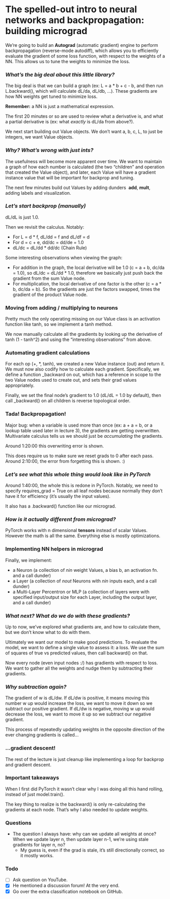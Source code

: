 # The spelled-out intro to neural networks and backpropagation: building micrograd

We’re going to build an **Autograd** (automatic gradient) engine to perform backpropagation (reverse-mode autodiff), which allows you to efficiently evaluate the gradient of some loss function, with respect to the weights of a NN. This allows us to tune the weights to minimize the loss.
### **_What’s the big deal about this little library?_**

The big deal is that we can build a graph (ex: L = a * b + c - b, and then run L.backward(), which will calculate dL/da, dL/db, …). These gradients are how NN weights get tuned to minimize loss. 

**Remember:** a NN is just a mathematical expression.

The first 20 minutes or so are used to review what a derivative is, and what a partial derivative is (ex: what _exactly_ is dL/da from above?).

We next start building out Value objects. We don’t want a, b, c, L, to just be integers, we want Value objects. 
### **_Why? What’s wrong with just ints?_**

The usefulness will become more apparent over time. We want to maintain a graph of how each number is calculated (the two “children” and operation that created the Value object), and later, each Value will have a gradient instance value that will be important for backprop and tuning.

The next few minutes build out Values by adding dunders  __add__, __mult__, adding labels and visualization.
### **_Let’s start backprop (manually)_**

dL/dL is just 1.0.

Then we revisit the calculus. Notably:

- For L = d * f, dL/dd = f and dL/df = d
- For d = c + e, dd/dc = dd/de = 1.0
- dL/dc = dL/dd * dd/dc (Chain Rule)

Some interesting observations when viewing the graph:
- For addition in the graph, the local derivative will be 1.0 (c = a + b, dc/da = 1.0), so dL/dc = dL/dd * 1.0, therefore we basically just push back the gradient from the sum Value node.
- For multiplication, the local derivative of one factor is the other (c = a * b, dc/da = b). So the gradients are just the factors swapped, times the gradient of the product Value node.

### **Moving from adding / multiplying to neurons**

Pretty much the only operating missing on our Value class is an activation function like tanh, so we implement a tanh method.

We now manually calculate all the gradients by looking up the derivative of tanh (1 - tanh^2) and using the “interesting observations” from above.
### **Automating gradient calculations**

For each op (+, \*, tanh), we created a new Value instance (out) and return it. We must now also codify how to calculate each gradient. Specifically, we define a function \_backward on out, which has a reference in scope to the two Value nodes used to create out, and sets their grad values appropriately.

Finally, we set the final node’s gradient to 1.0 (dL/dL = 1.0 by default), then call \_backward() on all children is reverse topological order.
### **Tada! Backpropagation!**

Major bug: when a variable is used more than once (ex: a + a = b, or a lookup table used later in lecture 3), the gradients are getting overwritten. Multivariate calculus tells us we should just be _accumulating_ the gradients.

Around 1:20:00 this overwriting error is shown. 

This does require us to make sure we reset grads to 0 after each pass. Around 2:10:00, the error from forgetting this is shown. :)
### **_Let’s see what this whole thing would look like in PyTorch_** 

Around 1:40:00, the whole this is redone in PyTorch. Notably, we need to specify requires_grad = True on all leaf nodes because normally they don’t have it for efficiency (it’s usually the input values).

It also has a .backward() function like our micrograd.
### **_How is it actually different from micrograd?_**

PyTorch works with n dimensional **tensors** instead of scalar Values. However the math is all the same. Everything else is mostly optimizations.
### **Implementing NN helpers in micrograd**

Finally, we implement:

- a Neuron (a collection of _nin_ weight Values, a bias b, an activation fn. and a call dunder)
- a Layer (a collection of _nout_ Neurons with _nin_ inputs each, and a call dunder)
- a Multi-Layer Percentron or MLP (a collection of layers were with specified input/output size for each Layer, including the output layer, and a call dunder)

### **_What next? What do we do with these gradients?_**

Up to now, we’ve explored what gradients are, and how to calculate them, but we don’t know what to do with them.

Ultimately we want our model to make good predictions. To evaluate the model, we want to define a single value to assess it: a loss. We use the sum of squares of true vs predicted values, then call backward() on that.

Now every node (even input nodes :/) has gradients with respect to loss. We want to gather all the weights and nudge them by subtracting their gradients.
### **_Why subtraction again?_**

The gradient of w is dL/dw. If dL/dw is positive, it means moving this number w up would increase the loss, we want to move it down so we subtract our positive gradient. If dL/dw is negative, moving w up would decrease the loss, we want to move it up so we subtract our negative gradient.

This process of repeatedly updating weights in the opposite direction of the ever changing gradients is called…
### **…gradient descent!**

The rest of the lecture is just cleanup like implementing a loop for backprop and gradient descent.
### **Important takeaways** 

When I first did PyTorch it wasn’t clear why I was doing all this hand rolling, instead of just model.train().

The key thing to realize is the backward() is only re-calculating the gradients at each node. That’s why I also needed to update weights.
### **Questions**

- The question I always have: why can we update all weights at once? When we update layer n, then update layer n-1, we’re using stale gradients for layer n, no?
	- My guess is, even if the grad is stale, it’s still directionally correct, so it mostly works.

### **Todo**

- [ ] Ask question on YouTube.
- [x] He mentioned a discussion forum! At the very end.
- [x] Go over the extra classification notebook on GitHub.